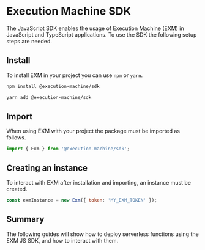 # Execution Machine SDK

The JavaScript SDK enables the usage of Execution Machine (EXM) in JavaScript and TypeScript applications. To use the SDK the following setup steps are needed.

## Install

To install EXM in your project you can use `npm` or `yarn`.

<CodeGroup>
  <CodeGroupItem title="npm">

```bash
npm install @execution-machine/sdk
```

  </CodeGroupItem>
  <CodeGroupItem title="yarn">

```bash
yarn add @execution-machine/sdk
```

  </CodeGroupItem>
</CodeGroup>

## Import

When using EXM with your project the package must be imported as follows.

<CodeGroup>
  <CodeGroupItem title="JavaScript">

```js
import { Exm } from '@execution-machine/sdk';
```
  </CodeGroupItem>
</CodeGroup>

## Creating an instance

To interact with EXM after installation and importing, an instance must be created.

<CodeGroup>
  <CodeGroupItem title="JavaScript">

```js
const exmInstance = new Exm({ token: 'MY_EXM_TOKEN' });
```
  </CodeGroupItem>
</CodeGroup>

## Summary

The following guides will show how to deploy serverless functions using the EXM JS SDK, and how to interact with them.